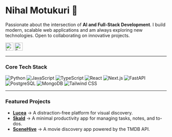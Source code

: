 # Nihal Motukuri 👋

Passionate about the intersection of **AI and Full-Stack Development**. I build modern, scalable web applications and am always exploring new technologies. Open to collaborating on innovative projects.

[<img src="https://img.shields.io/badge/LinkedIn-0077B5?style=for-the-badge&logo=linkedin&logoColor=white" alt="LinkedIn" height="25">](https://linkedin.com/in/nihal-motukuri) [<img src="https://img.shields.io/badge/Email-D14836?style=for-the-badge&logo=gmail&logoColor=white" alt="Email" height="25">](mailto:nihalmotukuri.work@gmail.com)

---

### Core Tech Stack
<p>
<img src="https://img.shields.io/badge/Python-3776AB?style=for-the-badge&logo=python&logoColor=white" alt="Python">
<img src="https://img.shields.io/badge/JavaScript-F7DF1E?style=for-the-badge&logo=javascript&logoColor=black" alt="JavaScript">
<img src="https://img.shields.io/badge/TypeScript-3178C6?style=for-the-badge&logo=typescript&logoColor=white" alt="TypeScript">
<img src="https://img.shields.io/badge/React-61DAFB?style=for-the-badge&logo=react&logoColor=black" alt="React">
<img src="https://img.shields.io/badge/Next.js-000000?style=for-the-badge&logo=nextdotjs&logoColor=white" alt="Next.js">
<img src="https://img.shields.io/badge/FastAPI-009688?style=for-the-badge&logo=fastapi&logoColor=white" alt="FastAPI">
<img src="https://img.shields.io/badge/PostgreSQL-4169E1?style=for-the-badge&logo=postgresql&logoColor=white" alt="PostgreSQL">
<img src="https://img.shields.io/badge/MongoDB-47A248?style=for-the-badge&logo=mongodb&logoColor=white" alt="MongoDB">
<img src="https://img.shields.io/badge/Tailwind_CSS-38B2AC?style=for-the-badge&logo=tailwind-css&logoColor=white" alt="Tailwind CSS">
</p>

---

### Featured Projects
- [**Lucea**](https://github.com/nihalmotukuri/lucea) &rarr; A distraction-free platform for visual discovery.
- [**Skald**](https://github.com/nihalmotukuri/skald) &rarr; A minimal productivity app for managing tasks, notes, and to-dos.
- [**SceneHive**](https://github.com/nihalmotukuri/scenehive) &rarr; A movie discovery app powered by the TMDB API.
